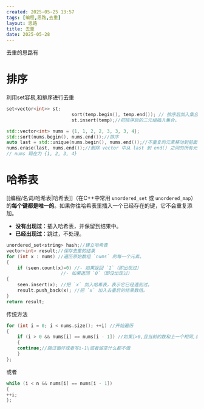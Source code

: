 ```yaml
---
created: 2025-05-25 13:57
tags: [编程,思路,去重]
layout: 思路
title: 去重
date: 2025-05-28
---
```

去重的思路有
# 排序
利用set容易,和排序进行去重
```cpp
set<vector<int>> st; 
                        sort(temp.begin(), temp.end()); // 排序后加入集合去重
                        st.insert(temp);//把排序后的三元组插入集合。
```


```cpp
std::vector<int> nums = {1, 1, 2, 2, 3, 3, 3, 4};
std::sort(nums.begin(), nums.end());//排序
auto last = std::unique(nums.begin(), nums.end());//不重复的元素移动到前面，重复元素移动到后面返回一个新的迭代器（称为 last），指向去重后最后一个元素的下一个位置。
nums.erase(last, nums.end());//删除 vector 中从 last 到 end() 之间的所有元素
// nums 现在为 {1, 2, 3, 4}
```
# 哈希表
[[编程/名词/哈希表|哈希表]]（在C++中常用 `unordered_set` 或 `unordered_map`）的**每个键都是唯一的**。如果你往哈希表里插入一个已经存在的键，它不会重复添加。
- **没有出现过**：插入哈希表，并保留到结果中。
- **已经出现过**：跳过，不处理。
```cpp
unordered_set<string> hash;//建立哈希表
vector<int> result;//保存去重的结果
for (int x : nums) //遍历原始数组 `nums` 的每一个元素。
{ 
	if (seen.count(x)=0) //- 如果返回 `1`（即出现过）
					//- 如果返回 `0`（即没出现过）
{ 
	seen.insert(x); //把 `x` 加入哈希表，表示它已经遇到过。
	result.push_back(x); //把 `x` 加入去重后的结果数组。
} 
return result;

```
传统方法
```cpp
for (int i = 0; i < nums.size(); ++i) //开始遍历
{    
    if (i > 0 && nums[i] == nums[i - 1]) //如果i>0,且当前的数和上一个相同,就执行
    {
    continue;//跳过循环或者写i-1\或者留空什么都不做
    }
};
```
或者
```cpp
while (i < n && nums[i] == nums[i - 1]) 
{
++i;
};
